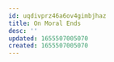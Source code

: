 ```yaml
---
id: uqdivprz46a6ov4gimbjhaz
title: On Moral Ends
desc: ''
updated: 1655507005070
created: 1655507005070
---
```


